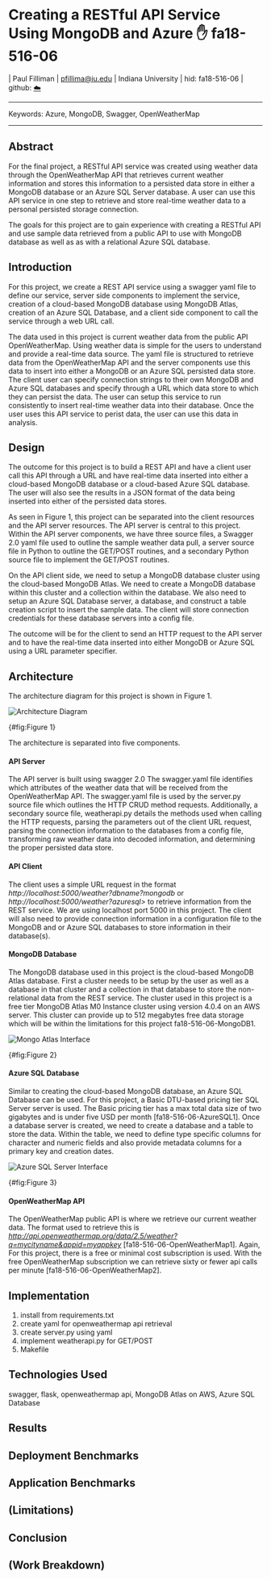# Creating a RESTful API Service Using MongoDB and Azure :hand: fa18-516-06

| Paul Filliman
| pfillima@iu.edu
| Indiana University
| hid: fa18-516-06
| github: [:cloud:](https://github.com/cloudmesh-community/fa18-516-06/blob/master/paper/paper.md)

---

Keywords: Azure, MongoDB, Swagger, OpenWeatherMap

---

## Abstract
For the final project, a RESTful API service was created using weather data through the OpenWeatherMap API that retrieves current weather information and stores this information to a persisted data store in either a MongoDB database or an Azure SQL Server database. A user can use this API service in one step to retrieve and store real-time weather data to a personal persisted storage connection.

The goals for this project are to gain experience with creating a RESTful API and use sample data retrieved from a public API to use with MongoDB database as well as as with a relational Azure SQL database.


## Introduction

For this project, we create a REST API service using a swagger yaml file to define our service, server side components to implement the service, creation of a cloud-based MongoDB database using MongoDB Atlas, creation of an Azure SQL Database, and a client side component to call the service through a web URL call.

The data used in this project is current weather data from the public API OpenWeatherMap. Using weather data is simple for the users to understand and provide a real-time data source. The yaml file is structured to retrieve data from the OpenWeatherMap API and the server components use this data to insert into either a MongoDB or an Azure SQL persisted data store. The client user can specify connection strings to their own MongoDB and Azure SQL databases and specify through a URL which data store to which they can persist the data. The user can setup this service to run consistently to insert real-time weather data into their database. Once the user uses this API service to perist data, the user can use this data in analysis.


## Design

The outcome for this project is to build a REST API and have a client user call this API through a URL and have real-time data inserted into either a cloud-based MongoDB database or a cloud-based Azure SQL database. The user will also see the results in a JSON format of the data being inserted into either of the persisted data stores.

As seen in Figure 1, this project can be separated into the client resources and the API server resources. The API server is central to this project. Within the API server components, we have three source files, a Swagger 2.0 yaml file used to outline the sample weather data pull, a server source file in Python to outline the GET/POST routines, and a secondary Python source file to implement the GET/POST routines.

On the API client side, we need to setup a MongoDB database cluster using the cloud-based MongoDB Atlas. We need to create a MongoDB database within this cluster and a collection within the database. We also need to setup an Azure SQL Database server, a database, and construct a table creation script to insert the sample data. The client will store connection credentials for these database servers into a config file.

The outcome will be for the client to send an HTTP request to the API server and to have the real-time data inserted into either MongoDB or Azure SQL using a URL parameter specifier.


## Architecture

The architecture diagram for this project is shown in Figure 1. 


![Architecture Diagram](images/Figure1.JPG)

{#fig:Figure 1}


The architecture is separated into five components.

#### API Server

The API server is built using swagger 2.0 The swagger.yaml file identifies which attributes of the weather data that will be received from the OpenWeatherMap API. The swagger.yaml file is used by the server.py source file which outlines the HTTP CRUD method requests. Additionally, a secondary source file, weatherapi.py details the methods used when calling the HTTP requests, parsing the parameters out of the client URL request, parsing the connection information to the databases from a config file, transforming raw weather data into decoded information, and determining the proper persisted data store.


#### API Client

The client uses a simple URL request in the format *http://localhost:5000/weather?dbname?mongodb* or *http://localhost:5000/weather?azuresql>* to retrieve information from the REST service. We are using localhost port 5000 in this project. The client will also need to provide connection information in a configuration file to the MongoDB and or Azure SQL databases to store information in their database(s). 


#### MongoDB Database

The MongoDB database used in this project is the cloud-based MongoDB Atlas database. First a cluster needs to be setup by the user as well as a database in that cluster and a collection in that database to store the non-relational data from the REST service. The cluster used in this project is a free tier MongoDB Atlas M0 Instance cluster using version 4.0.4 on an AWS server. This cluster can provide up to 512 megabytes free data storage which will be within the limitations for this project fa18-516-06-MongoDB1.

![Mongo Atlas Interface](images/MongoDB.JPG)

{#fig:Figure 2}


#### Azure SQL Database

Similar to creating the cloud-based MongoDB database, an Azure SQL Database can be used. For this project, a Basic DTU-based pricing tier SQL Server server is used. The Basic pricing tier has a max total data size of two gigabytes and is under five USD per month [fa18-516-06-AzureSQL1]. Once a database server is created, we need to create a database and a table to store the data. Within the table, we need to define type specific columns for character and numeric fields and also provide metadata columns for a primary key and creation dates.

![Azure SQL Server Interface](images/AzureSQL.JPG)

{#fig:Figure 3}


#### OpenWeatherMap API

The OpenWeatherMap public API is where we retrieve our current weather data. The format used to retrieve this is *http://api.openweathermap.org/data/2.5/weather?q=mycityname&appid=myappkey* [fa18-516-06-OpenWeatherMap1]. Again, For this project, there is a free or minimal cost subscription is used. With the free OpenWeatherMap subscription we can retrieve sixty or fewer api calls per minute [fa18-516-06-OpenWeatherMap2].



## Implementation
1. install from requirements.txt
2. create yaml for openweathermap api retrieval
3. create server.py using yaml
4. implement weatherapi.py for GET/POST
5. Makefile


## Technologies Used
swagger, flask, openweathermap api, MongoDB Atlas on AWS, Azure SQL Database

## Results


## Deployment Benchmarks


## Application Benchmarks


## (Limitations)


## Conclusion


## (Work Breakdown)



